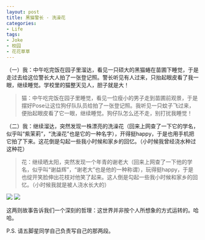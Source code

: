 ```yaml
---
layout: post
title: 黑猫警长 · 洗澡花
categories:
- Life
tags:
- Joke
- 校园
- 花花草草
---
```


（一）我：中午吃完饭在园子里溜达，看见一只硕大的黑猫蜷在苗圃下睡觉，于是走过去给这位警长大人拍了一张登记照。警长听见有人过来，只抬起眼皮看了我一眼，继续睡觉。学校里的猫整天见人，胆子就是大！


> 猫：中午吃完饭在园子里睡觉，看见一位瘦小的男子走到苗圃前观景，于是摆好Pose让这位狗仔队队员给拍了一张登记照。我听见一只蚊子飞过来，便抬起眼皮看了它一眼，继续睡觉。狗仔队怎么还不走，别打扰我睡觉！


（二）我：继续溜达，突然发现一株漂亮的洗澡花（回来上网查了一下它的学名，似乎叫“紫茉莉”，“洗澡花”也是它的一种名字），开得挺happy，于是也用手机把它拍了下来。这花倒是勾起一些我小时候和家乡的回忆。（小时候我曾经浇水种过这种花）


> 花：继续晒太阳，突然发现一个年青的谢老大（回来上网查了一下他的学名，似乎叫“谢益辉”，“谢老大”也是他的一种称谓），玩得挺happy，于是也绽开笑脸伸出花枝对他笑了起来。这人倒是勾起一些我小时候和家乡的回忆。（小时候我就是被人浇水长大的）




[![](http://yihui.name/cn/wp-content/uploads/1191914601_0.jpg)](http://yihui.name/cn/wp-content/uploads/1191914601_1.jpg) [![](http://yihui.name/cn/wp-content/uploads/1191914651_0.jpg)](http://yihui.name/cn/wp-content/uploads/1191914651_1.jpg)



这两则故事告诉我们一个深刻的哲理：这世界并非按个人所想象的方式运转的。哈哈。

P.S. 请五脚星同学自己负责写自己的那两段。
